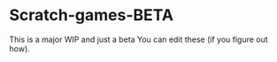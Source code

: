 # Scratch-games-BETA
This is a major WIP and just a beta
You can edit these (if you figure out how).
